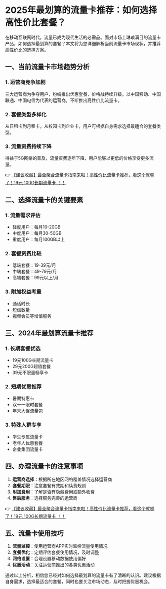 # 2025年最划算的流量卡推荐：如何选择高性价比套餐？

在移动互联网时代，流量已成为现代生活的必需品。面对市场上琳琅满目的流量卡产品，如何选择最划算的套餐？本文将为您详细解析当前流量卡市场现状，并推荐高性价比的选择方案。

## 一、当前流量卡市场趋势分析

### 1. 运营商竞争加剧
三大运营商为争夺用户，纷纷推出优惠套餐，价格战持续升级。以中国移动、中国联通、中国电信为代表的运营商，不断推出高性价比流量卡。

### 2. 套餐类型多样化
从日租卡到月租卡，从校园卡到企业卡，用户可根据自身需求选择最适合的套餐类型。

### 3. 流量资费持续下降
得益于5G网络的普及，流量资费逐年下降，用户能够以更低的价格享受更多流量。

👉 [【建议收藏】最全聚合流量卡指南来啦！高性价比流量卡推荐，看这个就够了！19元 100G长期流量卡 ！！](https://bit.ly/Liuliangka)

## 二、选择流量卡的关键要素

### 1. 流量需求评估
- 轻度用户：每月10-20GB
- 中度用户：每月30-50GB
- 重度用户：每月100GB以上

### 2. 套餐资费比较
- 低端套餐：19-39元/月
- 中端套餐：49-79元/月
- 高端套餐：99元以上/月

### 3. 附加权益考量
- 通话时长
- 短信数量
- 视频会员等增值服务

## 三、2024年最划算流量卡推荐

### 1. 长期套餐优选
- 19元100G长期流量卡
- 29元200G超值套餐
- 39元不限量畅享卡

### 2. 短期优惠推荐
- 暑期特惠卡
- 双十一限时套餐
- 年末大促流量包

### 3. 特殊人群专享
- 学生专属流量卡
- 老年人优惠套餐
- 企业集团流量卡

## 四、办理流量卡的注意事项

1. **运营商选择**：根据所在地区网络覆盖情况选择运营商
2. **套餐期限**：注意套餐有效期和续费规则
3. **附加费用**：了解是否有隐藏费用或额外收费
4. **售后服务**：选择服务完善的运营商

👉 [【建议收藏】最全聚合流量卡指南来啦！高性价比流量卡推荐，看这个就够了！19元 100G长期流量卡 ！！](https://bit.ly/Liuliangka)

## 五、流量卡使用技巧

1. **流量监控**：使用运营商APP实时监控流量使用情况
2. **套餐优化**：定期评估套餐使用情况，及时调整
3. **网络设置**：合理设置移动数据使用偏好
4. **优惠活动**：关注运营商推出的各类优惠活动

通过以上分析，相信您已经对如何选择最划算的流量卡有了清晰的认识。建议根据自身需求，选择最适合的套餐，同时也要关注市场动态，及时把握优惠机会。